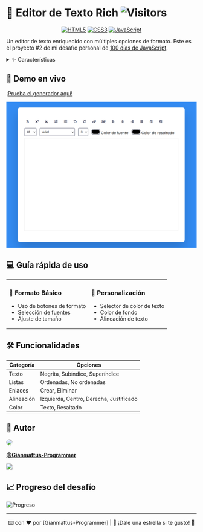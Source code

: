 # 📝 Editor de Texto Rich ![Visitors](https://img.shields.io/badge/dynamic/json?color=informational&label=Visitantes&query=value&url=https://api.countapi.xyz/hit/Gianmattus-Programmer/rich-editor)

<div align="center">

[![HTML5](https://img.shields.io/badge/HTML5-E34F26?style=for-the-badge&logo=html5&logoColor=white)](https://developer.mozilla.org/es/docs/Web/HTML)
[![CSS3](https://img.shields.io/badge/CSS3-1572B6?style=for-the-badge&logo=css3&logoColor=white)](https://developer.mozilla.org/es/docs/Web/CSS)
[![JavaScript](https://img.shields.io/badge/JavaScript-F7DF1E?style=for-the-badge&logo=javascript&logoColor=black)](https://developer.mozilla.org/es/docs/Web/JavaScript)

</div>

Un editor de texto enriquecido con múltiples opciones de formato. Este es el proyecto #2 de mi desafío personal de [100 días de JavaScript](https://github.com/gianmattus-programmer/100-DIAS-DE-JS).

<details>
<summary>✨ Características</summary>

- 📝 Formato de texto (negrita, subíndice, superíndice)
- 📋 Listas ordenadas y desordenadas
- ↩️ Deshacer/Rehacer cambios
- 🔗 Insertar/eliminar enlaces
- ⚡ Alineación de texto
- 🎨 Personalización de colores
- 📊 Diferentes tamaños y tipos de fuente
- 📱 Diseño responsivo

</details>

## 🚀 Demo en vivo

[¡Prueba el generador aquí!](#) 

![Screenshot](screenshot.png)

## 💻 Guía rápida de uso

<table>
<tr>
<td>

### 📝 Formato Básico
- Uso de botones de formato
- Selección de fuentes
- Ajuste de tamaño

</td>
<td>

### 🎨 Personalización
- Selector de color de texto
- Color de fondo
- Alineación de texto

</td>
</tr>
</table>

## 🛠️ Funcionalidades

| Categoría | Opciones |
|-----------|----------|
| Texto | Negrita, Subíndice, Superíndice |
| Listas | Ordenadas, No ordenadas |
| Enlaces | Crear, Eliminar |
| Alineación | Izquierda, Centro, Derecha, Justificado |
| Color | Texto, Resaltado |

## 🌟 Autor

<img src="https://avatars.githubusercontent.com/Gianmattus-Programmer" width="100" style="border-radius: 50%;">

**[@Gianmattus-Programmer](https://github.com/Gianmattus-Programmer)**

<a href="https://www.buymeacoffee.com/gianmattus">
  <img src="https://img.buymeacoffee.com/button-api/?text=Apoya mi trabajo&emoji=☕&slug=gianmattus&button_colour=FFDD00&font_colour=000000&font_family=Cookie&outline_colour=000000&coffee_colour=ffffff" />
</a>

## 📈 Progreso del desafío
![Progreso](https://progress-bar.dev/2/?scale=100&title=días&width=500&color=babaca&suffix=%)

---
<div align="center">
⌨️ con ❤️ por [Gianmattus-Programmer] | 🌟 ¡Dale una estrella si te gustó! 🌟
</div>
